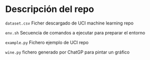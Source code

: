 # Descripción del repo
`dataset.csv` Ficher descargado de UCI machine learning repo

`env.sh` Secuencia de comandos a ejecutar para preparar el entorno

`example.py` Fichero ejemplo de UCI repo

`wine.py` fichero generado por ChatGP para pintar un gráfico
